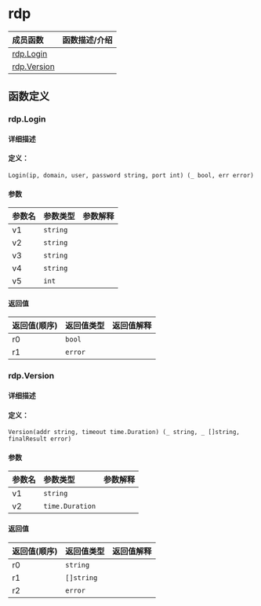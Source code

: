 # rdp


|成员函数|函数描述/介绍|
|:------|:--------|
 | [rdp.Login](#rdplogin) |  |
 | [rdp.Version](#rdpversion) |  |




 



## 函数定义

### rdp.Login



#### 详细描述



#### 定义：

`Login(ip, domain, user, password string, port int) (_ bool, err error)`


#### 参数

|参数名|参数类型|参数解释|
|:-----------|:---------- |:-----------|
| v1 | `string` |   |
| v2 | `string` |   |
| v3 | `string` |   |
| v4 | `string` |   |
| v5 | `int` |   |





#### 返回值

|返回值(顺序)|返回值类型|返回值解释|
|:-----------|:---------- |:-----------|
| r0 | `bool` |   |
| r1 | `error` |   |


 
### rdp.Version



#### 详细描述



#### 定义：

`Version(addr string, timeout time.Duration) (_ string, _ []string, finalResult error)`


#### 参数

|参数名|参数类型|参数解释|
|:-----------|:---------- |:-----------|
| v1 | `string` |   |
| v2 | `time.Duration` |   |





#### 返回值

|返回值(顺序)|返回值类型|返回值解释|
|:-----------|:---------- |:-----------|
| r0 | `string` |   |
| r1 | `[]string` |   |
| r2 | `error` |   |


 



